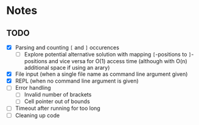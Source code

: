 # Notes
## TODO
- [x] Parsing and counting `[` and `]` occurences
    - [ ] Explore potential alternative solution with mapping `[`-positions to `]`-positions and vice versa for O(1) access time (although with O(n) additional space if using an arary)
- [x] File input (when a single file name as command line argument given)
- [x] REPL (when no command line argument is given)
- [ ] Error handling
    - [ ] Invalid number of brackets
    - [ ] Cell pointer out of bounds
- [ ] Timeout after running for too long
- [ ] Cleaning up code